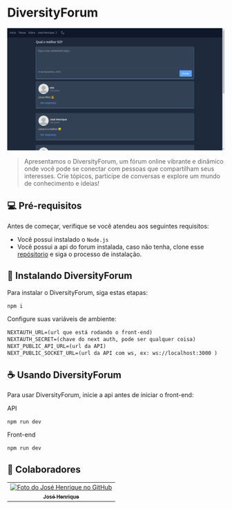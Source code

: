 # DiversityForum

<img src="./public/Forum.png" alt="Exemplo imagem">

> Apresentamos o DiversityForum, um fórum online vibrante e dinâmico 
  onde você pode se conectar com pessoas que compartilham seus interesses. 
  Crie tópicos, participe de conversas e explore um mundo de conhecimento 
  e ideias!



## 💻 Pré-requisitos

Antes de começar, verifique se você atendeu aos seguintes requisitos:

* Você possui instalado o `Node.js`
* Você possui a api do forum instalada, caso não tenha, clone esse [repósitorio](https://exemplo.com/) e siga o processo de instalação.


## 🚀 Instalando DiversityForum

Para instalar o DiversityForum, siga estas etapas:

```
npm i
```

Configure suas variáveis de ambiente:
```
NEXTAUTH_URL=(url que está rodando o front-end)
NEXTAUTH_SECRET=(chave do next auth, pode ser qualquer coisa)
NEXT_PUBLIC_API_URL=(url da API)
NEXT_PUBLIC_SOCKET_URL=(url da API com ws, ex: ws://localhost:3000 )
```

## ☕ Usando DiversityForum

Para usar DiversityForum, inicie a api antes de iniciar o front-end:

API
```
npm run dev
```

Front-end
```
npm run dev
```


## 🤝 Colaboradores

<table>
  <tr>
    <td align="center">
      <a href="https://github.com/JoseHenrique1">
        <img src="https://avatars.githubusercontent.com/u/104796730?v=4" width="100px;" alt="Foto do José Henrique no GitHub"/><br>
        <sub>
          <b>José Henrique</b>
        </sub>
      </a>
    </td>
  </tr>
</table>



